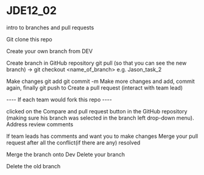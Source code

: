 # JDE12_02
intro to branches and pull requests

Git clone this repo

Create your own branch from DEV

Create branch in GitHub repository git pull (so that you can see the new branch) -> git checkout <name_of_branch> e.g. Jason_task_2

Make changes git add git commit -m Make more changes and add, commit again, finally git push to Create a pull request (interact with team lead)

---- If each team would fork this repo ----

clicked on the Compare and pull request button in the GitHub repository (making sure his branch was selected in the branch left drop-down menu). Address review comments

If team leads has comments and want you to make changes Merge your pull request after all the conflict(if there are any) resolved

Merge the branch onto Dev Delete your branch

Delete the old branch
